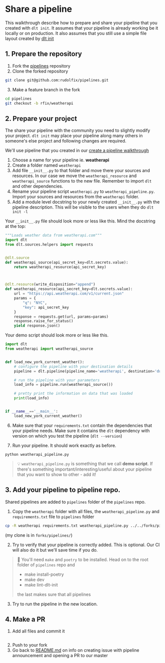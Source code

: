 # Share a pipeline
This walkthrough describe how to prepare and share your pipeline that you created with `dlt init`. It assumes that your pipeline is already working be it locally or on production. It also assumes that you still use a simple file layout created by [dlt init](https://dlthub.com/docs/walkthroughs/create-a-pipeline)

## 1. Prepare the repository

1. Fork the [pipelines]() repository
2. Clone the forked repository
```sh
git clone git@github.com:rudolfix/pipelines.git
```
3. Make a feature branch in the fork
```sh
cd pipelines
git checkout -b rfix/weatherapi
```

## 2. Prepare your project

The share your pipeline with the community you need to slightly modify your project. `dlt init` may place your pipeline along many others in someone's else project and following changes are required.

We'll use pipeline that you created in our [create a pipeline walkthrough](https://dlthub.com/docs/walkthroughs/create-a-pipeline)

1. Choose a name for your pipeline ie. **weatherapi**
2. Create a folder named `weatherapi`
3. Add file `__init__.py` to that folder and move there your sources and resources. In our case we move the `weatherapi_resource` and `weatherapi_source` functions to the new file. Remember to import `dlt` and other dependencies.
4. Rename your pipeline script `weatherapi.py` to `weatherapi_pipeline.py`. Import your sources and resources from the `weatherapi` folder.
5. Add a module level docstring to your newly created `__init__.py` with the pipeline description. This will be visible to the users when they do `dlt init -l`

Your `__init__.py` file should look more or less like this. Mind the docstring at the top:

```python
"""Loads weather data from weatherapi.com"""
import dlt
from dlt.sources.helpers import requests


@dlt.source
def weatherapi_source(api_secret_key=dlt.secrets.value):
    return weatherapi_resource(api_secret_key)



@dlt.resource(write_disposition="append")
def weatherapi_resource(api_secret_key=dlt.secrets.value):
    url = "https://api.weatherapi.com/v1/current.json"
    params = {
        "q": "NYC",
        "key": api_secret_key
    }
    response = requests.get(url, params=params)
    response.raise_for_status()
    yield response.json()

```

Your demo script should look more or less like this.
```python
import dlt
from weatherapi import weatherapi_source


def load_new_york_current_weather():
    # configure the pipeline with your destination details
    pipeline = dlt.pipeline(pipeline_name='weatherapi', destination='duckdb', dataset_name='weatherapi_data')

    # run the pipeline with your parameters
    load_info = pipeline.run(weatherapi_source())

    # pretty print the information on data that was loaded
    print(load_info)


if __name__=='__main__':
    load_new_york_current_weather()
```
6. Make sure that your `requirements.txt` contain the dependencies that your pipeline needs. Make sure it contains the `dlt` dependency with version on which you test the pipeline (`dlt --version`)

7. Run your pipeline. It should work exactly as before.
```
python weatherapi_pipeline.py
```

> 💡 `weatherapi_pipeline.py` is something that we call **demo script**. If there's something important/interesting/useful about your pipeline that you want to show to other - add it!


## 3. Add your pipeline to pipeline repo.

Shared pipelines are added to `pipelines` folder of the `pipelines` repo.
1. Copy the `weatherapi` folder with all files, the `weatherapi_pipeline.py` and `requirements.txt` file to `pipelines` folder
```sh
cp -R weatherapi requirements.txt weatherapi_pipeline.py ../../forks/pipelines/pipelines/
```
(my clone is in `forks/pipelines/`)

2. Try to verify that your pipeline is correctly added. This is optional. Our CI will also do it but we'll save time if you do.

> 🥇 You'll need `make` and `poetry` to be installed. Head on to the root folder of `pipelines` repo and
> - make install-poetry
> - make dev
> - make lint-dlt-init
>
> the last makes sure that all pipelines

3. Try to run the pipeline in the new location.

## 4. Make a PR

1. Add all files and commit it
```sh
```
2. Push to your fork
3. Go back to [README.md](README.md) on info on creating issue with pipeline announcement and opening a PR to our master
